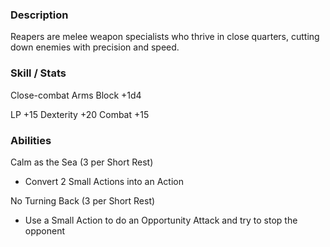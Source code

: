 ### Description
Reapers are melee weapon specialists who thrive in close quarters, cutting down enemies with precision and speed.

### Skill / Stats
Close-combat Arms
Block +1d4

LP +15
Dexterity +20
Combat +15

### Abilities
Calm as the Sea (3 per Short Rest)
- Convert 2 Small Actions into an Action

No Turning Back (3 per Short Rest)
- Use a Small Action to do an Opportunity Attack and try to stop the opponent